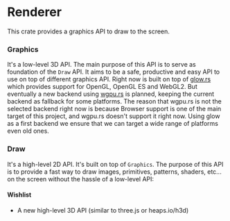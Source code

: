 Renderer
========

This crate provides a graphics API to draw to the screen.

### Graphics
It's a low-level 3D API. The main purpose of this API is to serve as foundation of the `Draw` API.
It aims to be a safe, productive and easy API to use on top of different graphics API. Right now is built on top of [glow.rs](TODO) which provides support for OpenGL, OpenGL ES and WebGL2.
But eventually a new backend using [wgpu.rs](TODO) is planned, keeping the current backend as fallback for some platforms.
The reason that wgpu.rs is not the selected backend right now is because Browser support is one of the main target of this project, and wgpu.rs doesn't 
support it right now. Using glow as a first backend we ensure that we can target a wide range of platforms even old ones.  

### Draw 
It's a high-level 2D API. It's built on top of `Graphics`. The purpose of this API is to provide a fast way
to draw images, primitives, patterns, shaders, etc... on the screen without the hassle of a low-level API:

#### Wishlist
- A new high-level 3D API (similar to three.js or heaps.io/h3d)
